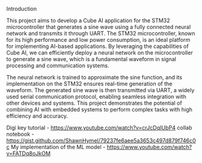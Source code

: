 Introduction

This project aims to develop a Cube AI application for the STM32 microcontroller that generates a sine wave using a fully connected neural network and transmits it through UART. The STM32 microcontroller, known for its high performance and low power consumption, is an ideal platform for implementing AI-based applications. By leveraging the capabilities of Cube AI, we can efficiently deploy a neural network on the microcontroller to generate a sine wave, which is a fundamental waveform in signal processing and communication systems.

The neural network is trained to approximate the sine function, and its implementation on the STM32 ensures real-time generation of the waveform. The generated sine wave is then transmitted via UART, a widely used serial communication protocol, enabling seamless integration with other devices and systems. This project demonstrates the potential of combining AI with embedded systems to perform complex tasks with high efficiency and accuracy.

Digi key tutorial - https://www.youtube.com/watch?v=crJcDqIUbP4
collab notebook - https://gist.github.com/ShawnHymel/79237fe6aee5a3653c497d879f746c0c
My implementation of the ML model - https://www.youtube.com/watch?v=FATDq8oJkOM


